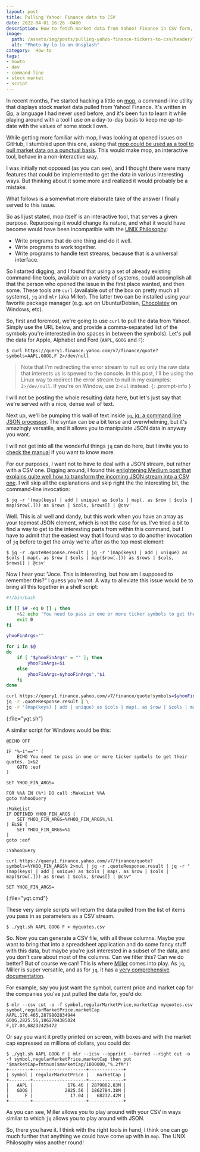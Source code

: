 ```yaml
---
layout: post
title: Pulling Yahoo! Finance data to CSV
date: 2022-04-01 16:26 -0400
description: How to fetch market data from Yahoo! Finance in CSV form, from the command line.
image:
  path: /assets/img/posts/pulling-yahoo-finance-tickers-to-csv/header/lo-lo-CeVj8lPBJSc-unsplash.jpg
  alt: "Photo by lo lo on Unsplash"
category:  How-to
tags:
- howto
- dev
- command-line
- stock market
- script
---
```


In recent months, I've started hacking a little on [mop](https://github.com/mop-tracker/mop), a command-line utility that displays stock market data pulled from Yahoo! Finance. It's written in [Go](https://go.dev), a language I had never used before, and it's been fun to learn it while playing around with a tool I use on a day-to-day basis to keep me up-to-date with the values of some stock I own.

While getting more familiar with mop, I was looking at opened issues on GitHub, I stumbled upon this one, asking that [mop could be used as a tool to pull market data on a punctual basis](https://github.com/mop-tracker/mop/issues/88). This would make mop, an interactive tool, behave in a non-interactive way.

I was initially not opposed (as you can see), and I thought there were many features that could be implemented to get the data in various interesting ways. But thinking about it some more and realized it would probably be a mistake.

What follows is a somewhat more elaborate take of the answer I finally served to this issue.

So as I just stated, mop itself is an interactive tool, that serves a given purpose. Repurposing it would change its nature, and what it would have become would have been incompatible with the [UNIX Philosophy](https://en.wikipedia.org/wiki/Unix_philosophy):

* Write programs that do one thing and do it well.
* Write programs to work together.
* Write programs to handle text streams, because that is a universal interface.

So I started digging, and I found that using a set of already existing command-line tools, available on a variety of systems, could accomplish all that the person who opened the issue in the first place wanted, and then some. These tools are `curl` (available out of the box on pretty much all systems), `jq` and `mlr` (aka Miller). The latter two can be installed using your favorite package manager (e.g. `apt` on Ubuntu/Debian, [Chocolatey](https://chocolatey.org) on Windows, etc).

So, first and foremost, we're going to use `curl` to pull the data from Yahoo!. Simply use the URL below, and provide a comma-separated list of the symbols you're interested in (no spaces in between the symbols). Let's pull the data for Apple, Alphabet and Ford (`AAPL`, `GOOG` and `F`):

```console
$ curl https://query1.finance.yahoo.com/v7/finance/quote?symbols=AAPL,GOOG,F 2>/dev/null
```

> Note that I'm redirecting the error stream to null so only the raw data that interests us is spewed to the console. In this post, I'll be using the Linux way to redirect the error stream to null in my examples: `2>/dev/null`. If you're on Window, use `2>nul` instead.
{: .prompt-info }

I will not be posting the whole resulting data here, but let's just say that we're served with a nice, dense wall of text.

Next up, we'll be pumping this wall of text inside [`jq`, jq, a command line JSON processor](https://stedolan.github.io/jq/). The syntax can be a bit terse and overwhelming, but it's amazingly versatile, and it allows you to manipulate JSON data in anyway you want.

I will not get into all the wonderful things `jq` can do here, but I invite you to [check the manual](https://stedolan.github.io/jq/manual/) if you want to know more.

For our purposes, I want not to have to deal with a JSON stream, but rather with a CSV one. Digging around, I found this [enlightening Medium post that explains quite well how to transform the incoming JSON stream into a CSV one](https://medium.com/free-code-camp/how-to-transform-json-to-csv-using-jq-in-the-command-line-4fa7939558bf). I will skip all the explanations and skip right the the interesting bit, the command-line invocation:

```console
$ jq -r '(map(keys) | add | unique) as $cols | map(. as $row | $cols | map($row[.])) as $rows | $cols, $rows[] | @csv'
```

Well. This is all well and dandy, but this work when you have an array as your topmost JSON element, which is not the case for us. I've tried a bit to find a way to get to the interesting parts from within this command, but I have to admit that the easiest way that I found was to do another invocation of `jq` before to get the array we're after as the top most element:

```console
$ jq -r .quoteResponse.result | jq -r '(map(keys) | add | unique) as $cols | map(. as $row | $cols | map($row[.])) as $rows | $cols, $rows[] | @csv'
```

Now I hear you: "Joce. This is interesting, but how am I supposed to remember this?" I guess you're not. A way to alleviate this issue would be to bring all this together in a shell script:

```bash
#!/bin/bash

if [[ $# -eq 0 ]] ; then
    >&2 echo 'You need to pass in one or more ticker symbols to get their quotes.'
    exit 0
fi

yhooFinArgs=""

for i in $@
do
    if [ "$yhooFinArgs" = "" ]; then
        yhooFinArgs=$i
    else
        yhooFinArgs=$yhooFinArgs","$i
    fi
done

curl https://query1.finance.yahoo.com/v7/finance/quote?symbols=$yhooFinArgs 2>/dev/null | \
jq -r .quoteResponse.result | \
jq -r '(map(keys) | add | unique) as $cols | map(. as $row | $cols | map($row[.])) as $rows | $cols, $rows[] | @csv'

```
{:file="yqt.sh"}

A similar script for Windows would be this:

```batch
@ECHO OFF

IF "%~1"=="" (
    ECHO You need to pass in one or more ticker symbols to get their quotes. 1>&2
    GOTO :eof
)

SET YHOO_FIN_ARGS=

FOR %%A IN (%*) DO call :MakeList %%A
goto YahooQuery

:MakeList
IF DEFINED YHOO_FIN_ARGS (
    SET YHOO_FIN_ARGS=%YHOO_FIN_ARGS%,%1
) ELSE (
    SET YHOO_FIN_ARGS=%1
)
goto :eof

:YahooQuery

curl https://query1.finance.yahoo.com/v7/finance/quote?symbols=%YHOO_FIN_ARGS% 2>nul | jq -r .quoteResponse.result | jq -r "(map(keys) | add | unique) as $cols | map(. as $row | $cols | map($row[.])) as $rows | $cols, $rows[] | @csv"

SET YHOO_FIN_ARGS=
```
{:file="yqt.cmd"}

These very simple scripts will return the data pulled from the list of items you pass in as parameters as a CSV stream.

```console
$ ./yqt.sh AAPL GOOG F > myquotes.csv
```

So. Now you can generate a CSV file, with all these columns. Maybe you want to bring that into a spreadsheet application and do some fancy stuff with this data, but maybe you're just interested in a subset of the data, and you don't care about most of the columns. Can we filter this? Can we do better? But of course we can! This is where [Miller](https://github.com/johnkerl/miller) comes into play. As `jq`, Miller is super versatile, and as for `jq`, it has a [very comprehensive documentation](https://miller.readthedocs.io/en/latest/).

For example, say you just want the symbol, current price and market cap for the companies you've just pulled the data for, you'd do:

```console
$ mlr --csv cut -o -f symbol,regularMarketPrice,marketCap myquotes.csv
symbol,regularMarketPrice,marketCap
AAPL,176.465,2879802834944
GOOG,2825.56,1862784385024
F,17.04,68232425472
```

Or say you want it pretty printed on screen, with boxes and with the market cap expressed as millions of dollars, you could do:

```console
$ ./yqt.sh AAPL GOOG F | mlr --icsv --opprint --barred --right cut -o -f symbol,regularMarketPrice,marketCap then put '$marketCap=fmtnum($marketCap/1000000,"%.2fM")'
+--------+--------------------+-------------+
| symbol | regularMarketPrice |   marketCap |
+--------+--------------------+-------------+
|   AAPL |             176.46 | 2879802.83M |
|   GOOG |            2825.56 | 1862784.38M |
|      F |              17.04 |   68232.42M |
+--------+--------------------+-------------+
```

As you can see, Miller allows you to play around with your CSV in ways similar to which `jq` allows you to play around with JSON.

So, there you have it. I think with the right tools in hand, I think one can go much further that anything we could have come up with in `mop`. The UNIX Philosophy wins another round!

